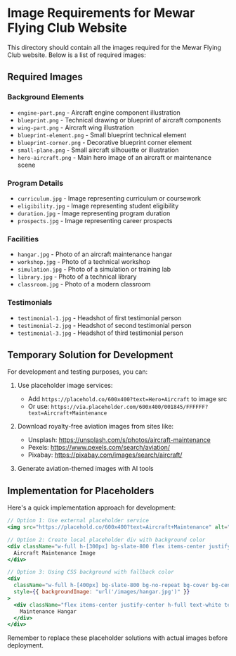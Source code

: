 # Image Requirements for Mewar Flying Club Website

This directory should contain all the images required for the Mewar Flying Club website. Below is a list of required images:

## Required Images

### Background Elements
- `engine-part.png` - Aircraft engine component illustration
- `blueprint.png` - Technical drawing or blueprint of aircraft components
- `wing-part.png` - Aircraft wing illustration
- `blueprint-element.png` - Small blueprint technical element
- `blueprint-corner.png` - Decorative blueprint corner element
- `small-plane.png` - Small aircraft silhouette or illustration
- `hero-aircraft.png` - Main hero image of an aircraft or maintenance scene

### Program Details
- `curriculum.jpg` - Image representing curriculum or coursework
- `eligibility.jpg` - Image representing student eligibility
- `duration.jpg` - Image representing program duration
- `prospects.jpg` - Image representing career prospects

### Facilities
- `hangar.jpg` - Photo of an aircraft maintenance hangar
- `workshop.jpg` - Photo of a technical workshop
- `simulation.jpg` - Photo of a simulation or training lab
- `library.jpg` - Photo of a technical library
- `classroom.jpg` - Photo of a modern classroom

### Testimonials
- `testimonial-1.jpg` - Headshot of first testimonial person
- `testimonial-2.jpg` - Headshot of second testimonial person
- `testimonial-3.jpg` - Headshot of third testimonial person

## Temporary Solution for Development

For development and testing purposes, you can:

1. Use placeholder image services:
   - Add `https://placehold.co/600x400?text=Hero+Aircraft` to image src
   - Or use: `https://via.placeholder.com/600x400/001845/FFFFFF?text=Aircraft+Maintenance`

2. Download royalty-free aviation images from sites like:
   - Unsplash: https://unsplash.com/s/photos/aircraft-maintenance
   - Pexels: https://www.pexels.com/search/aviation/
   - Pixabay: https://pixabay.com/images/search/aircraft/

3. Generate aviation-themed images with AI tools

## Implementation for Placeholders

Here's a quick implementation approach for development:

```jsx
// Option 1: Use external placeholder service
<img src="https://placehold.co/600x400?text=Aircraft+Maintenance" alt="Aircraft Maintenance" />

// Option 2: Create local placeholder div with background color
<div className="w-full h-[300px] bg-slate-800 flex items-center justify-center text-white text-xl font-semibold rounded-lg">
  Aircraft Maintenance Image
</div>

// Option 3: Using CSS background with fallback color
<div 
  className="w-full h-[400px] bg-slate-800 bg-no-repeat bg-cover bg-center rounded-lg" 
  style={{ backgroundImage: "url('/images/hangar.jpg')" }}
>
  <div className="flex items-center justify-center h-full text-white text-xl font-semibold">
    Maintenance Hangar
  </div>
</div>
```

Remember to replace these placeholder solutions with actual images before deployment. 